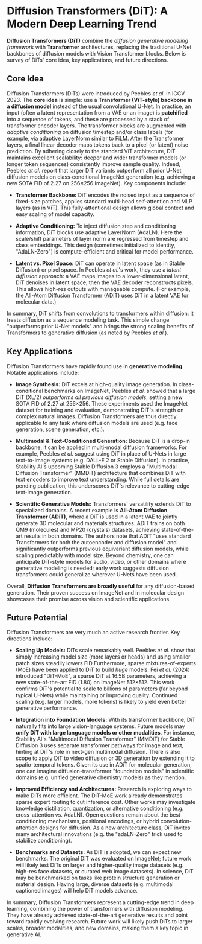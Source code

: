 Diffusion Transformers (DiT): A Modern Deep Learning Trend
==========================================================

**Diffusion Transformers (DiT)** combine the *diffusion generative modeling framework* with **Transformer** architectures, replacing the traditional U-Net backbones of diffusion models with Vision Transformer blocks. Below is survey of DiTs' core idea, key applications, and future directions.

Core Idea
---------

Diffusion Transformers (DiTs) were introduced by Peebles *et al.* in ICCV 2023. The **core idea** is simple: use a **Transformer (ViT-style) backbone in a diffusion model** instead of the usual convolutional U-Net. In practice, an input (often a latent representation from a VAE or an image) is **patchified** into a sequence of tokens, and these are processed by a stack of transformer encoder layers. The transformer blocks are augmented with *adaptive conditioning* on diffusion timestep and/or class labels (for example, via adaptive LayerNorm similar to FiLM. After the Transformer layers, a final linear decoder maps tokens back to a pixel (or latent) noise prediction. By adhering closely to the standard ViT architecture, DiT maintains excellent scalability: deeper and wider transformer models (or longer token sequences) consistently improve sample quality. Indeed, Peebles *et al.* report that larger DiT variants outperform all prior U-Net diffusion models on class‑conditional ImageNet generation (e.g. achieving a new SOTA FID of 2.27 on 256×256 ImageNet). Key components include:

-   **Transformer Backbone:** DiT encodes the noised input as a sequence of fixed-size patches, applies standard multi-head self-attention and MLP layers (as in ViT). This fully-attentional design allows global context and easy scaling of model capacity.

-   **Adaptive Conditioning:** To inject diffusion step and conditioning information, DiT blocks use adaptive LayerNorm (AdaLN). Here the scale/shift parameters of layer norm are regressed from timestep and class embeddings. This design (sometimes initialized to identity, "AdaLN-Zero") is compute-efficient and critical for model performance.

-   **Latent vs. Pixel Space:** DiT can operate in latent space (as in Stable Diffusion) or pixel space. In Peebles *et al.*'s work, they use a *latent diffusion* approach: a VAE maps images to a lower-dimensional latent, DiT denoises in latent space, then the VAE decoder reconstructs pixels. This allows high-res outputs with manageable compute. (For example, the All-Atom Diffusion Transformer (ADiT) uses DiT in a latent VAE for molecular data.)

In summary, DiT shifts from convolutions to transformers within diffusion: it treats diffusion as a sequence modeling task. This simple change "outperforms prior U-Net models" and brings the strong scaling benefits of Transformers to generative diffusion (as noted by Peebles *et al.*).

Key Applications
----------------

Diffusion Transformers have rapidly found use in **generative modeling**. Notable applications include:

-   **Image Synthesis:** DiT excels at high-quality image generation. In class-conditional benchmarks on ImageNet, Peebles *et al.* showed that a large DiT (XL/2) *outperforms all previous diffusion models*, setting a new SOTA FID of 2.27 at 256×256. These experiments used the ImageNet dataset for training and evaluation, demonstrating DiT's strength on complex natural images. Diffusion Transformers are thus directly applicable to any task where diffusion models are used (e.g. face generation, scene generation, etc.).

-   **Multimodal & Text-Conditioned Generation:** Because DiT is a drop-in backbone, it can be applied in multi-modal diffusion frameworks. For example, Peebles *et al.* suggest using DiT in place of U-Nets in large text-to-image systems (e.g. DALL-E 2 or Stable Diffusion). In practice, Stability AI's upcoming Stable Diffusion 3 employs a "Multimodal Diffusion Transformer" (MMDiT) architecture that combines DiT with text encoders to improve text understanding. While full details are pending publication, this underscores DiT's relevance to cutting-edge text-image generation.

-   **Scientific Generative Models:** Transformers' versatility extends DiT to specialized domains. A recent example is **All-Atom Diffusion Transformer (ADiT)**, where a DiT is used in a latent VAE to jointly generate 3D molecular and materials structures. ADiT trains on both QM9 (molecules) and MP20 (crystals) datasets, achieving state-of-the-art results in both domains. The authors note that ADiT "uses standard Transformers for both the autoencoder and diffusion model" and significantly outperforms previous equivariant diffusion models, while scaling predictably with model size. Beyond chemistry, one can anticipate DiT-style models for audio, video, or other domains where generative modeling is needed; early work suggests diffusion transformers could generalize wherever U-Nets have been used.

Overall, **Diffusion Transformers are broadly useful** for any diffusion-based generation. Their proven success on ImageNet and in molecular design showcases their promise across vision and scientific applications.

Future Potential
----------------

Diffusion Transformers are very much an active research frontier. Key directions include:

-   **Scaling Up Models:** DiTs scale remarkably well. Peebles *et al.* show that simply increasing model size (more layers or heads) and using smaller patch sizes steadily lowers FID Furthermore, sparse mixtures-of-experts (MoE) have been applied to DiT to build *huge* models: Fei *et al.* (2024) introduced "DiT-MoE", a sparse DiT at 16.5B parameters, achieving a new state-of-the-art FID (1.80) on ImageNet 512×512. This work confirms DiT's potential to scale to billions of parameters (far beyond typical U-Nets) while maintaining or improving quality. Continued scaling (e.g. larger models, more tokens) is likely to yield even better generative performance.

-   **Integration into Foundation Models:** With its transformer backbone, DiT naturally fits into large vision-language systems. Future models may **unify DiT with large language models or other modalities**. For instance, Stability AI's "Multimodal Diffusion Transformer" (MMDiT) for Stable Diffusion 3 uses separate transformer pathways for image and text, hinting at DiT's role in next-gen multimodal diffusion. There is also scope to apply DiT to video diffusion or 3D generation by extending it to spatio-temporal tokens. Given its use in ADiT for molecular generation, one can imagine diffusion-transformer "foundation models" in scientific domains (e.g. unified generative chemistry models) as they mention.

-   **Improved Efficiency and Architectures:** Research is exploring ways to make DiTs more efficient. The DiT-MoE work already demonstrates sparse expert routing to cut inference cost. Other works may investigate knowledge distillation, quantization, or alternative conditioning (e.g. cross-attention vs. AdaLN). Open questions remain about the best conditioning mechanisms, positional encodings, or hybrid convolution-attention designs for diffusion. As a new architecture class, DiT invites many architectural innovations (e.g. the "adaLN-Zero" trick used to stabilize conditioning).

-   **Benchmarks and Datasets:** As DiT is adopted, we can expect new benchmarks. The original DiT was evaluated on ImageNet; future work will likely test DiTs on larger and higher-quality image datasets (e.g. high-res face datasets, or curated web image datasets). In science, DiT may be benchmarked on tasks like protein structure generation or material design. Having large, diverse datasets (e.g. multimodal captioned images) will help DiT models advance.

In summary, Diffusion Transformers represent a cutting-edge trend in deep learning, combining the power of transformers with diffusion modeling. They have already achieved state-of-the-art generative results and point toward rapidly evolving research. Future work will likely push DiTs to larger scales, broader modalities, and new domains, making them a key topic in generative AI.